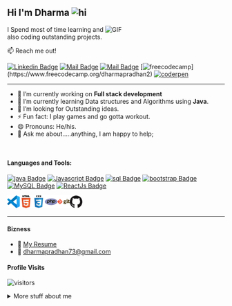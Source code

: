 ## Hi I'm Dharma <img src="https://user-images.githubusercontent.com/1303154/88677602-1635ba80-d120-11ea-84d8-d263ba5fc3c0.gif" width="28px" height="28px" alt="hi">
<img align="right" alt="GIF" src="https://cdn.dribbble.com/users/99875/screenshots/6577029/2019-06-03_paddle-ball.gif" width="55%" height="50%" />

I Spend most of time learning and also coding outstanding projects.

:mailbox: Reach me out!

 [![Linkedin Badge](https://img.shields.io/badge/-Dharmapradhan-0e76a8?style=flat&labelColor=0e76a8&logo=linkedin&logoColor=white)](https://www.linkedin.com/in/dharma-pradhan-9881161a6/) [![Mail Badge](https://img.shields.io/badge/-dharmapradhan2-e84393?style=flat&labelColor=e84393&logo=instagram&logoColor=white)](https://instagram.com/dharmapradhan2) [![Mail Badge](https://img.shields.io/badge/-dharma-c0392b?style=flat&labelColor=c0392b&logo=gmail&logoColor=white)](mailto:dharmapradhan73@gmail.com)
  [![freecodecamp](https://img.shields.io/badge/-dharmapradhan2-000?style=flat&labelColor=c0&logo=freecodecamp&logoColor=white&background=linear-gradient(4fcf70,fad648,a767e5,12bcfe,44ce7b))](https://www.freecodecamp.org/dharmapradhan2)
 [![coderpen](https://img.shields.io/badge/-dharmapra2-c0392b?style=flat&labelColor=c0392b&logo=codepen&logoColor=white)](https://codepen.io/dharmapra2)
<hr>

<!-- TODO: Add last video link -->

- 🔭 I’m currently working on **Full stack development**
- 🌱 I’m currently learning Data structures and Algorithms using **Java**.
- 🤔 I’m looking for Outstanding ideas.
- ⚡ Fun fact: I play games and go gotta workout.
- 😄 Pronouns: He/his. 
- 💬 Ask me about.....anything, I am happy to help;
</br>

#### Languages and Tools:

<!-- TODO: Make technologies links takes you to repositories -->

[![java Badge](https://img.shields.io/badge/-java-61DBFB?style=for-the-badge&labelColor=black&logo=java&logoColor=61DBFB)](#) [![Javascript Badge](https://img.shields.io/badge/-Javascript-F0DB4F?style=for-the-badge&labelColor=black&logo=javascript&logoColor=F0DB4F)](#) [![sql Badge](https://img.shields.io/badge/-sql-3C873A?style=for-the-badge&labelColor=black&logo=oracle&logoColor=3C873A)](#) [![bootstrap Badge](https://img.shields.io/badge/-bootstrap-E785FA?style=for-the-badge&labelColor=black&logo=bootstrap&logoColor=E785FA)](#)
[![MySQL Badge](https://img.shields.io/badge/-MySQL-e535ab?style=for-the-badge&labelColor=black&logo=MySQL&logoColor=e535ab)](#) [![ReactJs Badge](https://img.shields.io/badge/-ReactJs-F0DB4F?style=for-the-badge&labelColor=black&logo=reactjs&logoColor=e935cb)](#)

<img align="left" alt="Visual Studio Code" width="29px" src="https://raw.githubusercontent.com/github/explore/80688e429a7d4ef2fca1e82350fe8e3517d3494d/topics/visual-studio-code/visual-studio-code.png" />

<img align="left" alt="HTML5" width="29px" src="https://raw.githubusercontent.com/github/explore/80688e429a7d4ef2fca1e82350fe8e3517d3494d/topics/html/html.png" />

<img align="left" alt="CSS3" width="29px" src="https://raw.githubusercontent.com/github/explore/80688e429a7d4ef2fca1e82350fe8e3517d3494d/topics/css/css.png" />

<img align="left" alt="php" width="29px" src="https://raw.githubusercontent.com/github/explore/80688e429a7d4ef2fca1e82350fe8e3517d3494d/topics/php/php.png" />

<img align="left" alt="Git" width="29px" src="https://raw.githubusercontent.com/github/explore/80688e429a7d4ef2fca1e82350fe8e3517d3494d/topics/git/git.png" />

<img align="left" alt="GitHub" width="29px" src="https://raw.githubusercontent.com/github/explore/78df643247d429f6cc873026c0622819ad797942/topics/github/github.png" />
</br>
</br>


<hr>


#### Bizness
- :paperclip: [My Resume](https://github.com/dharmapra2/dharmapra2/blob/master/resumes/resume_dharma.pdf)
- :email: dharmapradhan73@gmail.com


#### Profile Visits 

![visitors](https://visitor-badge.glitch.me/badge?page_id=dharmapra2)

<details>
<summary>
  More stuff about me
</summary>

<br >

<!-- I love sharing knowledge and putting tutorials, courses and posts together for helping other developers, and tjat's why CoderOne Youtube Channel exists! -->

<!-- #### What is CoderOne?

CoderOne is a youtube channel for learning Web/Mobile development, coding and design. Including new technologies and frameworks and anything really related to development world. -->

#### Coding Stats

![coading](https://github-readme-stats.vercel.app/api/top-langs/?username=dharmapra2)


#### Github Stats

![Ipenywis's github stats](https://github-readme-stats.vercel.app/api?username=dharmapra2&count_private=true&theme=tokyonight&hide=contribs,prs)

</details>



